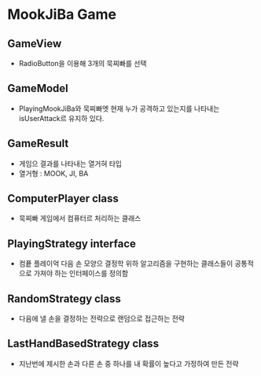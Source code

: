 # MookJiBa Game

## GameView
- RadioButton을 이용해 3개의 묵찌빠를 선택

## GameModel
- PlayingMookJiBa와 묵찌빠엣 현재 누가 공격하고 있는지를 나타내는 isUserAttack르 유지하 있다.

## GameResult
- 게임으 결과를 나타내는 열거혀 타입
- 열거형 : MOOK, JI, BA

## ComputerPlayer class
- 묵찌빠 게임에서 컴퓨터르 처리하는 클래스

## PlayingStrategy interface
- 컴픁 플레이억 다음 손 모양으 결정학 위하 알고리즘을 구현하는 클래스들이 공통적으로 가져야 하는 인터페이스를 정의함

## RandomStrategy class
- 다음에 낼 손을 결정하는 전략으로 랜덤으로 접근하는 전략

## LastHandBasedStrategy class
- 지난번에 제시한 손과 다른 손 중 하나를 내 확률이 높다고 가정하여 만든 전략
